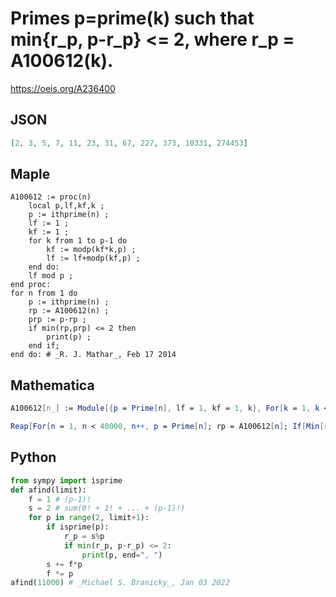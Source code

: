 # Primes p\=prime\(k\) such that min\{r\_p, p\-r\_p\} <\= 2, where r\_p \= A100612\(k\)\.
https://oeis.org/A236400
## JSON
```JSON
[2, 3, 5, 7, 11, 23, 31, 67, 227, 373, 10331, 274453]
```
## Maple
```Maple
A100612 := proc(n)
    local p,lf,kf,k ;
    p := ithprime(n) ;
    lf := 1 ;
    kf := 1 ;
    for k from 1 to p-1 do
        kf := modp(kf*k,p) ;
        lf := lf+modp(kf,p) ;
    end do:
    lf mod p ;
end proc:
for n from 1 do
    p := ithprime(n) ;
    rp := A100612(n) ;
    prp := p-rp ;
    if min(rp,prp) <= 2 then
        print(p) ;
    end if;
end do: # _R. J. Mathar_, Feb 17 2014
```
## Mathematica
```Mathematica
A100612[n_] := Module[{p = Prime[n], lf = 1, kf = 1, k}, For[k = 1, k <= p - 1, k++, kf = Mod[kf*k, p]; lf = lf + Mod[kf, p]]; Mod[lf, p]];
```
```Mathematica
Reap[For[n = 1, n < 40000, n++, p = Prime[n]; rp = A100612[n]; If[Min[rp, p - rp] <= 2, Print[p]; Sow[p]]]][[2, 1]] (* _Jean-François Alcover_, Dec 05 2017, after _R. J. Mathar_ *)
```
## Python
```Python
from sympy import isprime
def afind(limit):
    f = 1 # (p-1)!
    s = 2 # sum(0! + 1! + ... + (p-1)!)
    for p in range(2, limit+1):
        if isprime(p):
            r_p = s%p
            if min(r_p, p-r_p) <= 2:
                print(p, end=", ")
        s += f*p
        f *= p
afind(11000) # _Michael S. Branicky_, Jan 03 2022
```
